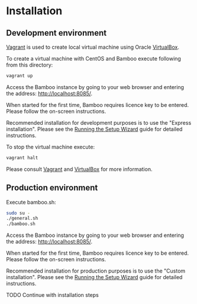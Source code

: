 Installation
============

Development environment
-----------------------

[Vagrant](http://www.vagrantup.com/) is used to create local virtual machine using Oracle [VirtualBox](https://www.virtualbox.org/).

To create a virtual machine with CentOS and Bamboo execute following from this directory:

```bash
vagrant up
```

Access the Bamboo instance by going to your web browser and entering the address: [http://localhost:8085/](http://localhost:8085/).

When started for the first time, Bamboo requires licence key to be entered.
Please follow the on-screen instructions.

Recommended installation for development purposes is to use the "Express installation".
Please see the [Running the Setup Wizard](https://confluence.atlassian.com/display/BAMBOO/Running+the+Setup+Wizard) guide for detailed instructions.

To stop the virtual machine execute:

```bash
vagrant halt
```

Please consult [Vagrant](http://www.vagrantup.com/) and [VirtualBox](https://www.virtualbox.org/) for more information.

Production environment
----------------------

Execute bamboo.sh:

```bash
sudo su -
./general.sh
./bamboo.sh
```

Access the Bamboo instance by going to your web browser and entering the address: [http://localhost:8085/](http://localhost:8085/).

When started for the first time, Bamboo requires licence key to be entered.
Please follow the on-screen instructions.

Recommended installation for production purposes is to use the "Custom installation".
Please see the [Running the Setup Wizard](https://confluence.atlassian.com/display/BAMBOO/Running+the+Setup+Wizard) guide for detailed instructions.

TODO Continue with installation steps
